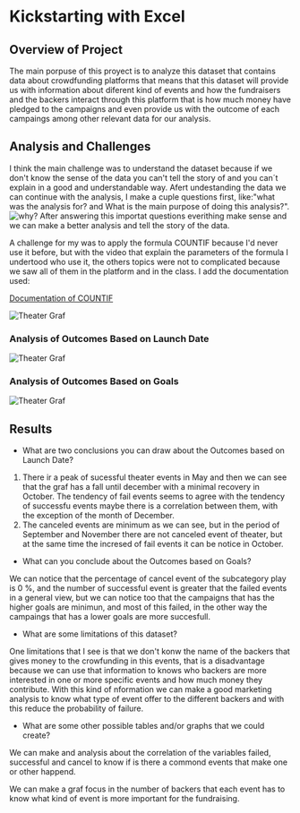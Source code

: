 # Kickstarting with Excel

## Overview of Project

The main porpuse of this proyect is to analyze this dataset that contains data about crowdfunding platforms that means that this dataset will provide us with information about diferent kind of events and how the fundraisers and the backers interact through this platform that is how much money have pledged to the campaigns and even provide us with the outcome of each campaings among other relevant data for our analysis.

## Analysis and Challenges

I think the main challenge was to understand the dataset because if we don't know the sense of the data you can't tell the story of and you can´t explain in a good and understandable way.
Afert undestanding the data we can continue with the analysis, I make a cuple questions first, like:"what was the analysis for? and What is the main purpose of doing this analysis?".
![why?](https://pi.tedcdn.com/r/talkstar-assets.s3.amazonaws.com/production/playlists/playlist_301/why_we_do_what_we_do_1200x627.jpg?quality=89&w=1200)
After answering this importat questions everithing make sense and we can make a better analysis and tell the story of the data.

A challenge for my was to apply the formula COUNTIF because I'd never use it before, but with the video that explain the parameters of the formula I undertood who use it, the others topics were not to complicated because we saw all of them in the platform and in the class.
I add the documentation used:

[Documentation of COUNTIF](https://support.microsoft.com/en-us/office/countif-function-e0de10c6-f885-4e71-abb4-1f464816df34)

![Theater Graf](Resourses/TablaOutcomesGoals.png)


### Analysis of Outcomes Based on Launch Date

![Theater Graf](Resourses/Theater_Outcomes_vs_Launch.png)


### Analysis of Outcomes Based on Goals
![Theater Graf](Resourses/Outcomes_vs_Goals.png)


## Results

- What are two conclusions you can draw about the Outcomes based on Launch Date?

1. There ir a peak of sucessful theater events in May and then we can see that the graf has a fall until december with a minimal recovery in October. The tendency of fail events seems to agree with the tendency of successfu events maybe there is a correlation between them, with the exception of the month of December.
2. The canceled events are minimum as we can see, but in the period of September and November there are not canceled event of theater, but at the same time the incresed of fail events it can be notice in October.

- What can you conclude about the Outcomes based on Goals?

We can notice that the percentage of cancel event of the subcategory play is 0 %, and the number of successful event is greater that the failed events in a general view, but we can notice too that the campaigns that has the higher goals are minimun, and most of this failed, in the other way the campaings that has a lower goals are more succesfull.

- What are some limitations of this dataset?

One limitations that I see is that we don't konw the name of the backers that gives money to the crowfunding in this events, that is a disadvantage because we can use that information to knows who backers are more interested in one or more specific events and how much money they contribute. With this kind of nformation we can make a good marketing analysis to know what type of event offer to the different backers and with this reduce the probability of failure.

- What are some other possible tables and/or graphs that we could create?

We can make and analysis about the correlation of the variables failed, successful and cancel to know if is there a commond events that make one or other happend.

We can make a graf focus in the number of backers that each event has to know what kind of event is more important for the fundraising.
